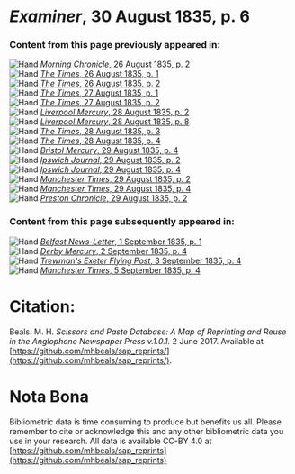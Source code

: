 # *Examiner*, 30 August 1835, p. 6  
  
### Content from this page previously appeared in:  
![Hand](http://scissorsandpaste.net/wp-content/uploads/2017/06/smallhandpointer.png) [*Morning Chronicle*, 26 August 1835, p. 2](https://mhbeals.github.io/sap_html/Morning-Chronicle/Morning-Chronicle-26-August-1835-p-2)  
![Hand](http://scissorsandpaste.net/wp-content/uploads/2017/06/smallhandpointer.png) [*The Times*, 26 August 1835, p. 1](https://mhbeals.github.io/sap_html/The-Times/The-Times-26-August-1835-p-1)  
![Hand](http://scissorsandpaste.net/wp-content/uploads/2017/06/smallhandpointer.png) [*The Times*, 26 August 1835, p. 2](https://mhbeals.github.io/sap_html/The-Times/The-Times-26-August-1835-p-2)  
![Hand](http://scissorsandpaste.net/wp-content/uploads/2017/06/smallhandpointer.png) [*The Times*, 27 August 1835, p. 1](https://mhbeals.github.io/sap_html/The-Times/The-Times-27-August-1835-p-1)  
![Hand](http://scissorsandpaste.net/wp-content/uploads/2017/06/smallhandpointer.png) [*The Times*, 27 August 1835, p. 2](https://mhbeals.github.io/sap_html/The-Times/The-Times-27-August-1835-p-2)  
![Hand](http://scissorsandpaste.net/wp-content/uploads/2017/06/smallhandpointer.png) [*Liverpool Mercury*, 28 August 1835, p. 2](https://mhbeals.github.io/sap_html/Liverpool-Mercury/Liverpool-Mercury-28-August-1835-p-2)  
![Hand](http://scissorsandpaste.net/wp-content/uploads/2017/06/smallhandpointer.png) [*Liverpool Mercury*, 28 August 1835, p. 8](https://mhbeals.github.io/sap_html/Liverpool-Mercury/Liverpool-Mercury-28-August-1835-p-8)  
![Hand](http://scissorsandpaste.net/wp-content/uploads/2017/06/smallhandpointer.png) [*The Times*, 28 August 1835, p. 3](https://mhbeals.github.io/sap_html/The-Times/The-Times-28-August-1835-p-3)  
![Hand](http://scissorsandpaste.net/wp-content/uploads/2017/06/smallhandpointer.png) [*The Times*, 28 August 1835, p. 4](https://mhbeals.github.io/sap_html/The-Times/The-Times-28-August-1835-p-4)  
![Hand](http://scissorsandpaste.net/wp-content/uploads/2017/06/smallhandpointer.png) [*Bristol Mercury*, 29 August 1835, p. 4](https://mhbeals.github.io/sap_html/Bristol-Mercury/Bristol-Mercury-29-August-1835-p-4)  
![Hand](http://scissorsandpaste.net/wp-content/uploads/2017/06/smallhandpointer.png) [*Ipswich Journal*, 29 August 1835, p. 2](https://mhbeals.github.io/sap_html/Ipswich-Journal/Ipswich-Journal-29-August-1835-p-2)  
![Hand](http://scissorsandpaste.net/wp-content/uploads/2017/06/smallhandpointer.png) [*Ipswich Journal*, 29 August 1835, p. 4](https://mhbeals.github.io/sap_html/Ipswich-Journal/Ipswich-Journal-29-August-1835-p-4)  
![Hand](http://scissorsandpaste.net/wp-content/uploads/2017/06/smallhandpointer.png) [*Manchester Times*, 29 August 1835, p. 2](https://mhbeals.github.io/sap_html/Manchester-Times/Manchester-Times-29-August-1835-p-2)  
![Hand](http://scissorsandpaste.net/wp-content/uploads/2017/06/smallhandpointer.png) [*Manchester Times*, 29 August 1835, p. 4](https://mhbeals.github.io/sap_html/Manchester-Times/Manchester-Times-29-August-1835-p-4)  
![Hand](http://scissorsandpaste.net/wp-content/uploads/2017/06/smallhandpointer.png) [*Preston Chronicle*, 29 August 1835, p. 2](https://mhbeals.github.io/sap_html/Preston-Chronicle/Preston-Chronicle-29-August-1835-p-2)  
  
### Content from this page subsequently appeared in:  
![Hand](http://scissorsandpaste.net/wp-content/uploads/2017/06/smallhandpointer.png) [*Belfast News-Letter*, 1 September 1835, p. 1](https://mhbeals.github.io/sap_html/Belfast-News-Letter/Belfast-News-Letter-1-September-1835-p-1)  
![Hand](http://scissorsandpaste.net/wp-content/uploads/2017/06/smallhandpointer.png) [*Derby Mercury*, 2 September 1835, p. 4](https://mhbeals.github.io/sap_html/Derby-Mercury/Derby-Mercury-2-September-1835-p-4)  
![Hand](http://scissorsandpaste.net/wp-content/uploads/2017/06/smallhandpointer.png) [*Trewman's Exeter Flying Post*, 3 September 1835, p. 4](https://mhbeals.github.io/sap_html/Trewman's-Exeter-Flying-Post/Trewman's-Exeter-Flying-Post-3-September-1835-p-4)  
![Hand](http://scissorsandpaste.net/wp-content/uploads/2017/06/smallhandpointer.png) [*Manchester Times*, 5 September 1835, p. 4](https://mhbeals.github.io/sap_html/Manchester-Times/Manchester-Times-5-September-1835-p-4)  


# Citation: 

Beals. M. H. *Scissors and Paste Database: A Map of Reprinting and Reuse in the Anglophone Newspaper Press v.1.0.1.* 2 June 2017. Available at [https://github.com/mhbeals/sap_reprints/](https://github.com/mhbeals/sap_reprints/). 

# Nota Bona

Bibliometric data is time consuming to produce but benefits us all. Please remember to cite or acknowledge this and any other bibliometric data you use in your research. All data is available CC-BY 4.0 at [https://github.com/mhbeals/sap_reprints](https://github.com/mhbeals/sap_reprints)